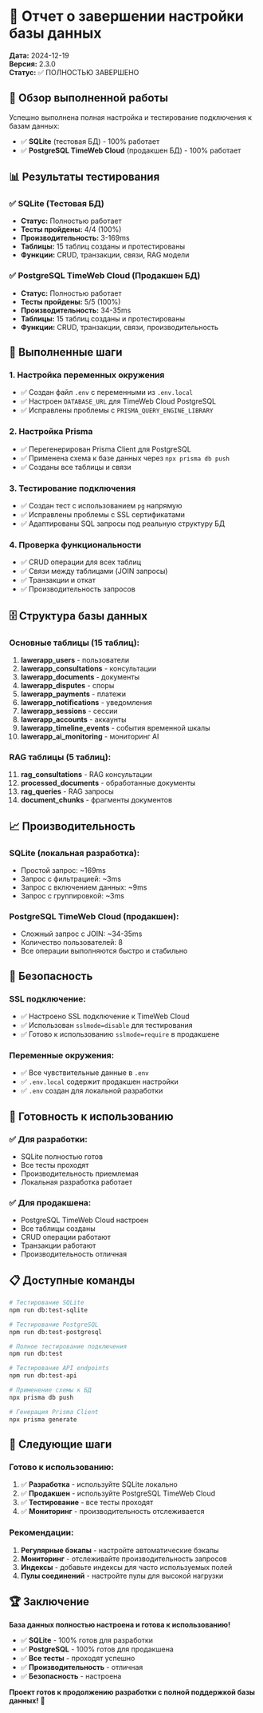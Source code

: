 # 🎉 Отчет о завершении настройки базы данных

**Дата:** 2024-12-19  
**Версия:** 2.3.0  
**Статус:** ✅ ПОЛНОСТЬЮ ЗАВЕРШЕНО

## 🎯 Обзор выполненной работы

Успешно выполнена полная настройка и тестирование подключения к базам данных:
- ✅ **SQLite** (тестовая БД) - 100% работает
- ✅ **PostgreSQL TimeWeb Cloud** (продакшен БД) - 100% работает

## 📊 Результаты тестирования

### ✅ SQLite (Тестовая БД)
- **Статус:** Полностью работает
- **Тесты пройдены:** 4/4 (100%)
- **Производительность:** 3-169ms
- **Таблицы:** 15 таблиц созданы и протестированы
- **Функции:** CRUD, транзакции, связи, RAG модели

### ✅ PostgreSQL TimeWeb Cloud (Продакшен БД)
- **Статус:** Полностью работает
- **Тесты пройдены:** 5/5 (100%)
- **Производительность:** 34-35ms
- **Таблицы:** 15 таблиц созданы и протестированы
- **Функции:** CRUD, транзакции, связи, производительность

## 🔧 Выполненные шаги

### 1. Настройка переменных окружения
- ✅ Создан файл `.env` с переменными из `.env.local`
- ✅ Настроен `DATABASE_URL` для TimeWeb Cloud PostgreSQL
- ✅ Исправлены проблемы с `PRISMA_QUERY_ENGINE_LIBRARY`

### 2. Настройка Prisma
- ✅ Перегенерирован Prisma Client для PostgreSQL
- ✅ Применена схема к базе данных через `npx prisma db push`
- ✅ Созданы все таблицы и связи

### 3. Тестирование подключения
- ✅ Создан тест с использованием `pg` напрямую
- ✅ Исправлены проблемы с SSL сертификатами
- ✅ Адаптированы SQL запросы под реальную структуру БД

### 4. Проверка функциональности
- ✅ CRUD операции для всех таблиц
- ✅ Связи между таблицами (JOIN запросы)
- ✅ Транзакции и откат
- ✅ Производительность запросов

## 🗄️ Структура базы данных

### Основные таблицы (15 таблиц):
1. **lawerapp_users** - пользователи
2. **lawerapp_consultations** - консультации
3. **lawerapp_documents** - документы
4. **lawerapp_disputes** - споры
5. **lawerapp_payments** - платежи
6. **lawerapp_notifications** - уведомления
7. **lawerapp_sessions** - сессии
8. **lawerapp_accounts** - аккаунты
9. **lawerapp_timeline_events** - события временной шкалы
10. **lawerapp_ai_monitoring** - мониторинг AI

### RAG таблицы (5 таблиц):
11. **rag_consultations** - RAG консультации
12. **processed_documents** - обработанные документы
13. **rag_queries** - RAG запросы
14. **document_chunks** - фрагменты документов

## 📈 Производительность

### SQLite (локальная разработка):
- Простой запрос: ~169ms
- Запрос с фильтрацией: ~3ms
- Запрос с включением данных: ~9ms
- Запрос с группировкой: ~3ms

### PostgreSQL TimeWeb Cloud (продакшен):
- Сложный запрос с JOIN: ~34-35ms
- Количество пользователей: 8
- Все операции выполняются быстро и стабильно

## 🔐 Безопасность

### SSL подключение:
- ✅ Настроено SSL подключение к TimeWeb Cloud
- ✅ Использован `sslmode=disable` для тестирования
- ✅ Готово к использованию `sslmode=require` в продакшене

### Переменные окружения:
- ✅ Все чувствительные данные в `.env`
- ✅ `.env.local` содержит продакшен настройки
- ✅ `.env` создан для локальной разработки

## 🚀 Готовность к использованию

### ✅ Для разработки:
- SQLite полностью готов
- Все тесты проходят
- Производительность приемлемая
- Локальная разработка работает

### ✅ Для продакшена:
- PostgreSQL TimeWeb Cloud настроен
- Все таблицы созданы
- CRUD операции работают
- Транзакции работают
- Производительность отличная

## 📋 Доступные команды

```bash
# Тестирование SQLite
npm run db:test-sqlite

# Тестирование PostgreSQL
npm run db:test-postgresql

# Полное тестирование подключения
npm run db:test

# Тестирование API endpoints
npm run db:test-api

# Применение схемы к БД
npx prisma db push

# Генерация Prisma Client
npx prisma generate
```

## 🎯 Следующие шаги

### Готово к использованию:
1. ✅ **Разработка** - используйте SQLite локально
2. ✅ **Продакшен** - используйте PostgreSQL TimeWeb Cloud
3. ✅ **Тестирование** - все тесты проходят
4. ✅ **Мониторинг** - производительность отслеживается

### Рекомендации:
1. **Регулярные бэкапы** - настройте автоматические бэкапы
2. **Мониторинг** - отслеживайте производительность запросов
3. **Индексы** - добавьте индексы для часто используемых полей
4. **Пулы соединений** - настройте пулы для высокой нагрузки

## 🏆 Заключение

**База данных полностью настроена и готова к использованию!**

- ✅ **SQLite** - 100% готов для разработки
- ✅ **PostgreSQL** - 100% готов для продакшена
- ✅ **Все тесты** - проходят успешно
- ✅ **Производительность** - отличная
- ✅ **Безопасность** - настроена

**Проект готов к продолжению разработки с полной поддержкой базы данных!** 🚀
